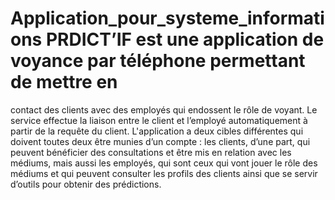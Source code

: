 # Application_pour_systeme_informations PRDICT’IF est une application de voyance par téléphone permettant de mettre en
contact des clients avec des employés qui endossent le rôle de voyant. Le service
effectue la liaison entre le client et l’employé automatiquement à partir de la requête
du client. 
L'application a deux cibles différentes qui doivent toutes deux être munies d’un
compte : les clients, d’une part, qui peuvent bénéficier des consultations et être mis
en relation avec les médiums, mais aussi les employés, qui sont ceux qui vont jouer le
rôle des médiums et qui peuvent consulter les profils des clients ainsi que se servir
d’outils pour obtenir des prédictions.
